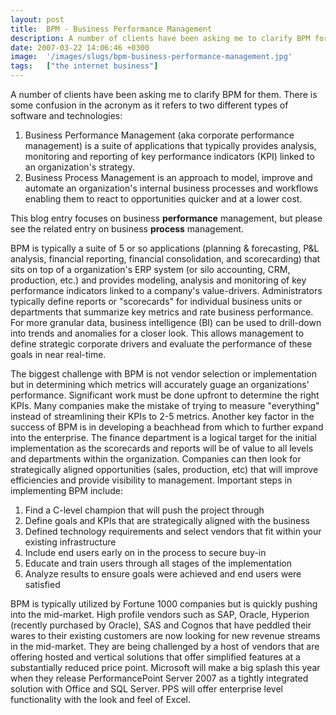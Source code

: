 ```yaml
---
layout: post
title:  BPM - Business Performance Management
description: A number of clients have been asking me to clarify BPM for them. There is some confusion in the acronym as it refers to two different types of software and technologies- 1. Business Performance Management (aka corporate performance management) is a   suite of applications that typically provides analysis, monitoring and   reporting of key performance indicators (KPI) linked to an organizations   strategy. 2. Business Process Management is an approach to model, improve and automate an   organizat
date: 2007-03-22 14:06:46 +0300
image:  '/images/slugs/bpm-business-performance-management.jpg'
tags:   ["the internet business"]
---
```

<p>A number of clients have been asking me to clarify BPM for them. There is some confusion in the acronym as it refers to two different types of software and technologies:</p>
<ol>
	<li>Business Performance Management (aka corporate performance management) is a suite of applications that typically provides analysis, monitoring and reporting of key performance indicators (KPI) linked to an organization's strategy.</li>
	<li>Business Process Management is an approach to model, improve and automate an organization's internal business processes and workflows enabling them to react to opportunities quicker and at a lower cost.</li>
</ol>
This blog entry focuses on business <strong>performance</strong> management, but please see the related entry on business <strong>process</strong> management.
<p>BPM is typically a suite of 5 or so applications (planning & forecasting, P&L analysis, financial reporting, financial consolidation, and scorecarding) that sits on top of a organization's ERP system (or silo accounting, CRM, production, etc.) and provides modeling, analysis and monitoring of key performance indicators linked to a company's value-drivers. Administrators typically define reports or "scorecards" for individual business units or departments that summarize key metrics and rate business performance. For more granular data, business intelligence (BI) can be used to drill-down into trends and anomalies for a closer look. This allows management to define strategic corporate drivers and evaluate the performance of these goals in near real-time.</p>
<p>The biggest challenge with BPM is not vendor selection or implementation but in determining which metrics will accurately guage an organizations' performance. Significant work must be done upfront to determine the right KPIs. Many companies make the mistake of trying to measure "everything" instead of streamlining their KPIs to 2-5 metrics. Another key factor in the success of BPM is in developing a beachhead from which to further expand into the enterprise. The finance department is a logical target for the initial implementation as the scorecards and reports will be of value to all levels and departments within the organization. Companies can then look for strategically aligned opportunities (sales, production, etc) that will improve efficiencies and provide visibility to management. Important steps in implementing BPM include:</p>
<ol>
	<li>Find a C-level champion that will push the project through</li>
	<li>Define goals and KPIs that are strategically aligned with the business</li>
	<li>Defined technology requirements and select vendors that fit within your existing infrastructure</li>
	<li>Include end users early on in the process to secure buy-in</li>
	<li>Educate and train users through all stages of the implementation</li>
	<li>Analyze results to ensure goals were achieved and end users were satisfied</li>
</ol>
BPM is typically utilized by Fortune 1000 companies but is quickly pushing into the mid-market. High profile vendors such as SAP, Oracle, Hyperion (recently purchased by Oracle), SAS and Cognos that have peddled their wares to their existing customers are now looking for new revenue streams in the mid-market. They are being challenged by a host of vendors that are offering hosted and vertical solutions that offer simplified features at a substantially reduced price point. Microsoft will make a big splash this year when they release PerformancePoint Server 2007 as a tightly integrated solution with Office and SQL Server. PPS will offer enterprise level functionality with the look and feel of Excel.
